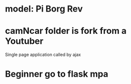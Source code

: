 # model: Pi Borg Rev
# camNcar folder is fork from a Youtuber
Single page application called by ajax 
# Beginner go to flask mpa
